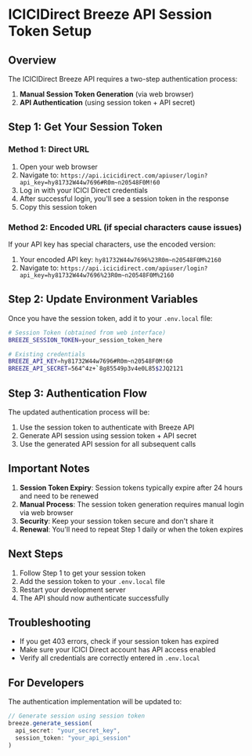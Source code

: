 # ICICIDirect Breeze API Session Token Setup

## Overview
The ICICIDirect Breeze API requires a two-step authentication process:
1. **Manual Session Token Generation** (via web browser)
2. **API Authentication** (using session token + API secret)

## Step 1: Get Your Session Token

### Method 1: Direct URL
1. Open your web browser
2. Navigate to: `https://api.icicidirect.com/apiuser/login?api_key=hy81732W44w7696#R0m~n20548F0M!60`
3. Log in with your ICICI Direct credentials
4. After successful login, you'll see a session token in the response
5. Copy this session token

### Method 2: Encoded URL (if special characters cause issues)
If your API key has special characters, use the encoded version:
1. Your encoded API key: `hy81732W44w7696%23R0m~n20548F0M%2160`
2. Navigate to: `https://api.icicidirect.com/apiuser/login?api_key=hy81732W44w7696%23R0m~n20548F0M%2160`

## Step 2: Update Environment Variables

Once you have the session token, add it to your `.env.local` file:

```bash
# Session Token (obtained from web interface)
BREEZE_SESSION_TOKEN=your_session_token_here

# Existing credentials
BREEZE_API_KEY=hy81732W44w7696#R0m~n20548F0M!60
BREEZE_API_SECRET=564^4z+`8g85549p3v4e0L85$2JQ2121
```

## Step 3: Authentication Flow

The updated authentication process will be:
1. Use the session token to authenticate with Breeze API
2. Generate API session using session token + API secret
3. Use the generated API session for all subsequent calls

## Important Notes

1. **Session Token Expiry**: Session tokens typically expire after 24 hours and need to be renewed
2. **Manual Process**: The session token generation requires manual login via web browser
3. **Security**: Keep your session token secure and don't share it
4. **Renewal**: You'll need to repeat Step 1 daily or when the token expires

## Next Steps

1. Follow Step 1 to get your session token
2. Add the session token to your `.env.local` file
3. Restart your development server
4. The API should now authenticate successfully

## Troubleshooting

- If you get 403 errors, check if your session token has expired
- Make sure your ICICI Direct account has API access enabled
- Verify all credentials are correctly entered in `.env.local`

## For Developers

The authentication implementation will be updated to:
```typescript
// Generate session using session token
breeze.generate_session(
  api_secret: "your_secret_key",
  session_token: "your_api_session"
)
```